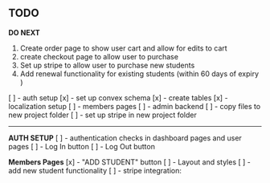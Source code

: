 ## TODO

**DO NEXT**
1. Create order page to show user cart and allow for edits to cart
2. create checkout page to allow user to purchase
3. Set up stripe to allow user to purchase new students
4. Add renewal functionality for existing students (within 60 days of expiry )



[ ] - auth setup
[x] - set up convex schema
[x] - create tables
[x] - localization setup
[ ] - members pages
[ ] - admin backend
[ ] - copy files to new project folder
[ ] - set up stripe in new project folder

************************************************

**AUTH SETUP**
[ ] - authentication checks in dashboard pages and user pages
[ ] - Log In button
[ ] - Log Out button


**Members Pages**
[x] - "ADD STUDENT" button
[ ] - Layout and styles
[ ] - add new student functionality
[ ] - stripe integration:

